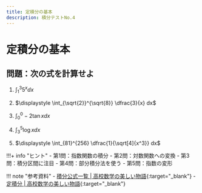```yaml
---
title: 定積分の基本
description: 積分テストNo.4
---
```


# 定積分の基本

## 問題：次の式を計算せよ

1. $\displaystyle \int_{1}^{3} 5^x dx$

2. $\displaystyle \int_{\sqrt{2}}^{\sqrt{8}} \dfrac{3}{x} dx$

3. $\displaystyle \int_{0}^{0} -2\tan x dx$

4. $\displaystyle \int_{3}^{5} \log x dx$

5. $\displaystyle \int_{81}^{256} \dfrac{1}{\sqrt[4]{x^3}} dx$

!!!+ info "ヒント"
    - 第1問：指数関数の積分
    - 第2問：対数関数への変換
    - 第3問：積分区間に注目
    - 第4問：部分積分法を使う
    - 第5問：指数の変形

!!! note "参考資料"
    - [積分公式一覧 | 高校数学の美しい物語](https://manabitimes.jp/math/850){:target="_blank"}
    - [定積分 | 高校数学の美しい物語](https://manabitimes.jp/math/2688){:target="_blank"}